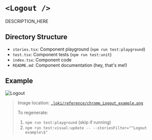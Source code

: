 # `<Logout />`

DESCRIPTION_HERE

## Directory Structure

- `stories.tsx`: Component playground (`npm run test:playground`)
- `test.tsx`: Component tests (`npm run test:unit`)
- `index.tsx`: Component code
- `README.md`: Component documentation (hey, that's me!)

## Example

![Logout](../../../.loki/reference/chrome_Logout_example.png)

> Image location: [`.loki/reference/chrome_Logout_example.png`](../../../.loki/reference/chrome_Logout_example.png)
> 
> To regenerate: 
> 1. `npm run test:playground` (skip if running)
> 1. `npm run test:visual:update -- --storiesFilter="^Logout example\$"`
